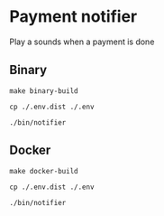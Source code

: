 # Payment notifier

Play a sounds when a payment is done

## Binary

```
make binary-build

cp ./.env.dist ./.env

./bin/notifier
```

## Docker

```
make docker-build

cp ./.env.dist ./.env

./bin/notifier
```

